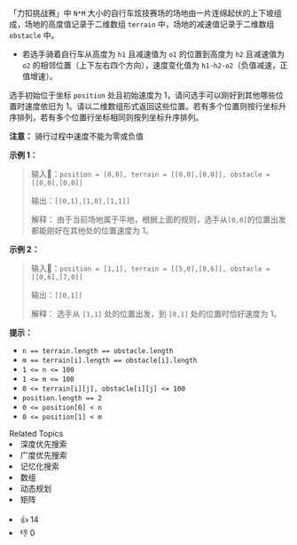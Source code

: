「力扣挑战赛」中 `N*M` 大小的自行车炫技赛场的场地由一片连绵起伏的上下坡组成，场地的高度值记录于二维数组 `terrain` 中，场地的减速值记录于二维数组 `obstacle` 中。
- 若选手骑着自行车从高度为 `h1` 且减速值为 `o1` 的位置到高度为 `h2` 且减速值为 `o2` 的相邻位置（上下左右四个方向），速度变化值为 `h1-h2-o2`（负值减速，正值增速）。

选手初始位于坐标 `position` 处且初始速度为 1，请问选手可以刚好到其他哪些位置时速度依旧为 1。请以二维数组形式返回这些位置。若有多个位置则按行坐标升序排列，若有多个位置行坐标相同则按列坐标升序排列。

**注意：** 骑行过程中速度不能为零或负值

**示例 1：**

> 输入：`position = [0,0], terrain = [[0,0],[0,0]], obstacle = [[0,0],[0,0]]`
>
> 输出：`[[0,1],[1,0],[1,1]]`
>
> 解释：
> 由于当前场地属于平地，根据上面的规则，选手从`[0,0]`的位置出发都能刚好在其他处的位置速度为 1。

**示例 2：**

> 输入：`position = [1,1], terrain = [[5,0],[0,6]], obstacle = [[0,6],[7,0]]`
>
> 输出：`[[0,1]]`
>
> 解释：
> 选手从 `[1,1]` 处的位置出发，到 `[0,1]` 处的位置时恰好速度为 1。

**提示：**
- `n == terrain.length == obstacle.length`
- `m == terrain[i].length == obstacle[i].length`
- `1 <= n <= 100`
- `1 <= m <= 100`
- `0 <= terrain[i][j], obstacle[i][j] <= 100`
- `position.length == 2`
- `0 <= position[0] < n`
- `0 <= position[1] < m`

<div><div>Related Topics</div><div><li>深度优先搜索</li><li>广度优先搜索</li><li>记忆化搜索</li><li>数组</li><li>动态规划</li><li>矩阵</li></div></div><br><div><li>👍 14</li><li>👎 0</li></div>